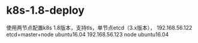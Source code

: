 # k8s-1.8-deploy
使用两节点配置k8s 1.8版本，支持tls，单节点etcd（3.x版本），
192.168.56.122  etcd+master+node  ubuntu16.04 
192.168.56.123  node         ubuntu16.04
